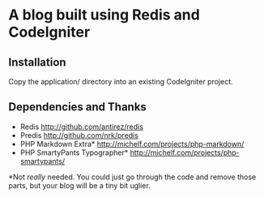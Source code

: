 # A blog built using Redis and CodeIgniter

## Installation
Copy the application/ directory into an existing CodeIgniter project.

## Dependencies and Thanks
- Redis <http://github.com/antirez/redis>
- Predis <http://github.com/nrk/predis>
- PHP Markdown Extra\* <http://michelf.com/projects/php-markdown/>
- PHP SmartyPants Typographer\* <http://michelf.com/projects/php-smartypants/>

\*Not *really* needed. You could just go through the code and remove those parts, but your 
blog will be a tiny bit uglier.
